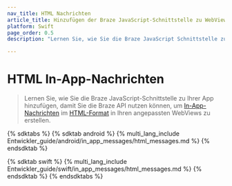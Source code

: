 ```yaml
---
nav_title: HTML Nachrichten
article_title: Hinzufügen der Braze JavaScript-Schnittstelle zu WebViews für Swift
platform: Swift
page_order: 0.5
description: "Lernen Sie, wie Sie die Braze JavaScript Schnittstelle zu Ihrer App hinzufügen."

---
```


# HTML In-App-Nachrichten

> Lernen Sie, wie Sie die Braze JavaScript-Schnittstelle zu Ihrer App hinzufügen, damit Sie die Braze API nutzen können, um [In-App-Nachrichten]({{site.baseurl}}/user_guide/message_building_by_channel/in-app_messages/customize/#custom-html-messages) im [HTML-Format]({{site.baseurl}}/user_guide/message_building_by_channel/in-app_messages/customize/#custom-html-messages) in Ihren angepassten WebViews zu erstellen.

{% sdktabs %}
{% sdktab android %}
{% multi_lang_include Entwickler_guide/android/in_app_messages/html_messages.md %}
{% endsdktab %}

{% sdktab swift %}
{% multi_lang_include Entwickler_guide/swift/in_app_messages/html_messages.md %}
{% endsdktab %}
{% endsdktabs %}
